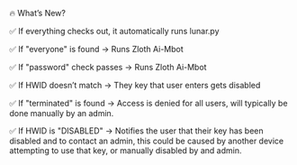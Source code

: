 🔥 What’s New?

✅ If everything checks out, it automatically runs lunar.py

✅ If "everyone" is found → Runs Zloth Ai-Mbot

✅ If "password" check passes → Runs Zloth Ai-Mbot

✅ If HWID doesn’t match → They key that user enters gets disabled

✅ If "terminated" is found → Access is denied for all users, will typically be done manually by an admin.

✅ If HWID is "DISABLED" → Notifies the user that their key has been disabled and to contact an admin, this could be caused by another device attempting to use that key, or manually disabled by and admin.

